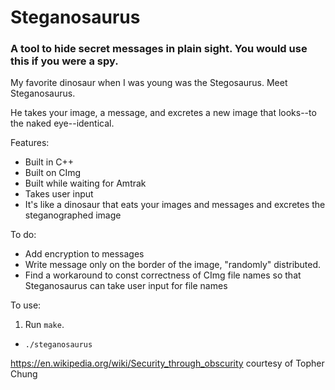 # Steganosaurus
### A tool to hide secret messages in plain sight. You would use this if you were a spy.

My favorite dinosaur when I was young was the Stegosaurus. Meet Steganosaurus.

He takes your image, a message, and excretes a new image that looks--to the naked eye--identical.

Features:
- Built in C++
- Built on CImg
- Built while waiting for Amtrak
- Takes user input
- It's like a dinosaur that eats your images and messages and excretes the steganographed image

To do:
- Add encryption to messages
- Write message only on the border of the image, "randomly" distributed.
- Find a workaround to const correctness of CImg file names so that Steganosaurus can take user input for file names

To use:
1. Run `make`.
- `./steganosaurus`

https://en.wikipedia.org/wiki/Security_through_obscurity courtesy of Topher Chung
